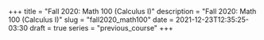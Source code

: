+++
title = "Fall 2020: Math 100 (Calculus I)"
description = "Fall 2020: Math 100 (Calculus I)"
slug = "fall2020_math100"
date = 2021-12-23T12:35:25-03:30
draft = true
series = "previous_course"
+++